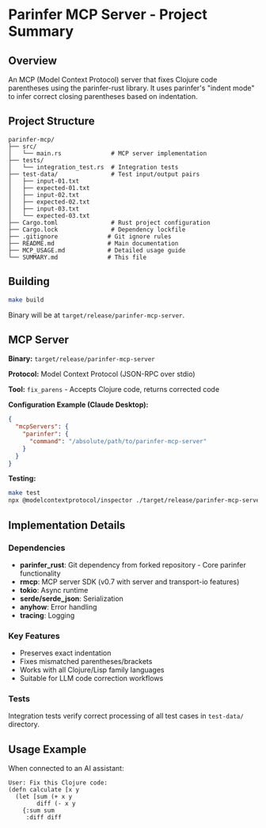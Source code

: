 # Parinfer MCP Server - Project Summary

## Overview

An MCP (Model Context Protocol) server that fixes Clojure code parentheses using the parinfer-rust library. It uses parinfer's "indent mode" to infer correct closing parentheses based on indentation.

## Project Structure

```
parinfer-mcp/
├── src/
│   └── main.rs              # MCP server implementation
├── tests/
│   └── integration_test.rs  # Integration tests
├── test-data/               # Test input/output pairs
│   ├── input-01.txt
│   ├── expected-01.txt
│   ├── input-02.txt
│   ├── expected-02.txt
│   ├── input-03.txt
│   └── expected-03.txt
├── Cargo.toml               # Rust project configuration
├── Cargo.lock               # Dependency lockfile
├── .gitignore              # Git ignore rules
├── README.md               # Main documentation
├── MCP_USAGE.md            # Detailed usage guide
└── SUMMARY.md              # This file
```

## Building

```bash
make build
```

Binary will be at `target/release/parinfer-mcp-server`.

## MCP Server

**Binary:** `target/release/parinfer-mcp-server`

**Protocol:** Model Context Protocol (JSON-RPC over stdio)

**Tool:** `fix_parens` - Accepts Clojure code, returns corrected code

**Configuration Example (Claude Desktop):**
```json
{
  "mcpServers": {
    "parinfer": {
      "command": "/absolute/path/to/parinfer-mcp-server"
    }
  }
}
```

**Testing:**
```bash
make test
npx @modelcontextprotocol/inspector ./target/release/parinfer-mcp-server
```

## Implementation Details

### Dependencies

- **parinfer_rust**: Git dependency from forked repository - Core parinfer functionality
- **rmcp**: MCP server SDK (v0.7 with server and transport-io features)
- **tokio**: Async runtime
- **serde/serde_json**: Serialization
- **anyhow**: Error handling
- **tracing**: Logging

### Key Features

- Preserves exact indentation
- Fixes mismatched parentheses/brackets
- Works with all Clojure/Lisp family languages
- Suitable for LLM code correction workflows

### Tests

Integration tests verify correct processing of all test cases in `test-data/` directory.

## Usage Example

When connected to an AI assistant:

```
User: Fix this Clojure code:
(defn calculate [x y
  (let [sum (+ x y
        diff (- x y
    {:sum sum
     :diff diff
